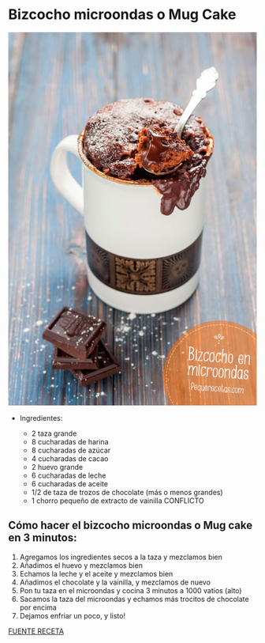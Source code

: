 # Bizcocho microondas o Mug Cake

![alt text](/images/mug-cake-bizcocho-microondas.jpg)

- Ingredientes:

  *  2 taza grande
  *  8 cucharadas de harina
  *  8 cucharadas de azúcar
  *  4 cucharadas de cacao
  *  2 huevo grande
  *  6 cucharadas de leche
  *  6 cucharadas de aceite
  *  1/2 de taza de trozos de chocolate (más o menos grandes)
  *  1 chorro pequeño de extracto de vainilla CONFLICTO

## Cómo hacer el bizcocho microondas o Mug cake en 3 minutos:

1. Agregamos los ingredientes secos a la taza y mezclamos bien
2. Añadimos el huevo y mezclamos bien
3. Echamos la leche y el aceite y mezclamos bien
4. Añadimos el chocolate y la vainilla, y mezclamos de nuevo
5. Pon tu taza en el microondas y cocina 3 minutos a 1000 vatios (alto)
6. Sacamos la taza del microondas y echamos más trocitos de chocolate por encima
7. Dejamos enfriar un poco, y listo!

[FUENTE RECETA](https://www.pequerecetas.com/receta/bizcocho-microondas/)
